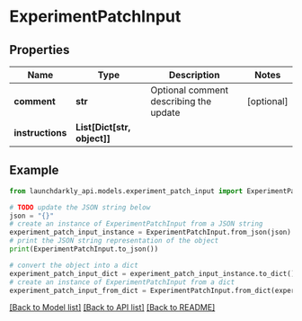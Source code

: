 # ExperimentPatchInput


## Properties

Name | Type | Description | Notes
------------ | ------------- | ------------- | -------------
**comment** | **str** | Optional comment describing the update | [optional] 
**instructions** | **List[Dict[str, object]]** |  | 

## Example

```python
from launchdarkly_api.models.experiment_patch_input import ExperimentPatchInput

# TODO update the JSON string below
json = "{}"
# create an instance of ExperimentPatchInput from a JSON string
experiment_patch_input_instance = ExperimentPatchInput.from_json(json)
# print the JSON string representation of the object
print(ExperimentPatchInput.to_json())

# convert the object into a dict
experiment_patch_input_dict = experiment_patch_input_instance.to_dict()
# create an instance of ExperimentPatchInput from a dict
experiment_patch_input_from_dict = ExperimentPatchInput.from_dict(experiment_patch_input_dict)
```
[[Back to Model list]](../README.md#documentation-for-models) [[Back to API list]](../README.md#documentation-for-api-endpoints) [[Back to README]](../README.md)


